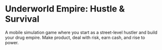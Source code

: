 # Underworld Empire: Hustle & Survival

A mobile simulation game where you start as a street-level hustler and build your drug empire. Make product, deal with risk, earn cash, and rise to power.

